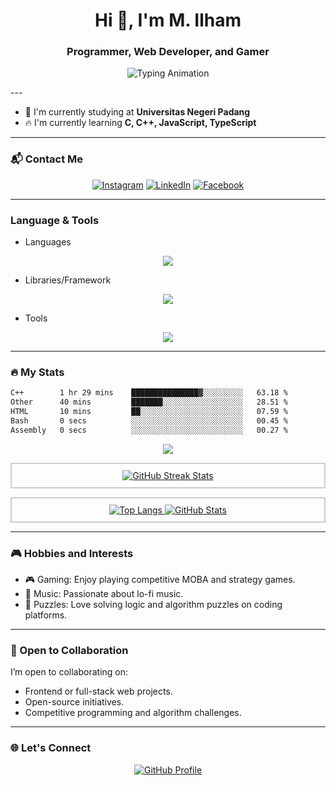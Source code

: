 <h1 align="center">Hi 👋, I'm M. Ilham</h1>
<h3 align="center">Programmer, Web Developer, and Gamer</h3>

<p align="center">
  <img src="https://readme-typing-svg.herokuapp.com?font=Fira+Code&size=24&pause=2000&color=F75C7E&center=true&vCenter=true&width=500&lines=Programmer+%7C+Web+Developer+%7C+Gamer;Lifelong+Learner" alt="Typing Animation" />
</p>
---

- 🌱 I'm currently studying at **Universitas Negeri Padang**  
- 🔥 I'm currently learning **C, C++, JavaScript, TypeScript**

---

### 📬 Contact Me

<p align="center">
  <a href="https://www.instagram.com/hammPa._" target="_blank"><img alt="Instagram" src="https://img.shields.io/badge/Instagram-E4405F?style=for-the-badge&logo=Instagram&logoColor=white" /></a>
  <a href="https://www.linkedin.com/in/m-ilham-55129b283/" target="_blank"><img alt="LinkedIn" src="https://img.shields.io/badge/LinkedIn-0A66C2?style=for-the-badge&logo=LinkedIn&logoColor=white" /></a>
  <a href="https://www.facebook.com/ilham1703" target="_blank"><img alt="Facebook" src="https://img.shields.io/badge/Facebook-1877F2?style=for-the-badge&logo=Facebook&logoColor=white" /></a>
</p>

---

### Language & Tools
* Languages
<p align="center">
  <a href="https://go-skill-icons.vercel.app/">
    <img
      src="https://go-skill-icons.vercel.app/api/icons?i=c,cpp,js,ts,assembly,java"
    />
  </a>
</p>



* Libraries/Framework
<p align="center">
  <a href="https://go-skill-icons.vercel.app/">
    <img
      src="https://go-skill-icons.vercel.app/api/icons?i=react,tailwind,express,nodejs,bun,mongodb,mysql"
    />
  </a>
</p>


* Tools
<p align="center">
  <a href="https://go-skill-icons.vercel.app/">
    <img
      src="https://go-skill-icons.vercel.app/api/icons?i=mint,arch,docker,git"
    />
  </a>
</p>

---


### 🔥 My Stats
<!--START_SECTION:waka-->

```txt
C++        1 hr 29 mins    ███████████████▓░░░░░░░░░   63.18 %
Other      40 mins         ███████░░░░░░░░░░░░░░░░░░   28.51 %
HTML       10 mins         ██░░░░░░░░░░░░░░░░░░░░░░░   07.59 %
Bash       0 secs          ░░░░░░░░░░░░░░░░░░░░░░░░░   00.45 %
Assembly   0 secs          ░░░░░░░░░░░░░░░░░░░░░░░░░   00.27 %
```

<!--END_SECTION:waka-->

<p align="center">
  <img src="https://github-profile-trophy.vercel.app/?username=hammPa&theme=default&column=5" />
</p>



<p align="center" style="border: 2px solid #ccc; padding: 10px;">
  <a href="https://git.io/streak-stats">
    <img src="http://github-readme-streak-stats.herokuapp.com?user=hammPa&theme=default&hide_border=true" alt="GitHub Streak Stats" />
  </a>
</p>

<p align="center" style="border: 2px solid #ccc; padding: 10px;">
  <a href="https://github.com/hammPa/github-readme-stats">
    <img src="https://github-readme-stats.vercel.app/api/top-langs/?username=hammPa&theme=default&hide_border=true" alt="Top Langs" />
  </a>
  <a href="https://github.com/username">
    <img src="https://github-contributor-stats.vercel.app/api?username=hammPa&theme=default&combine_all_yearly_contributions=true&limit=5" alt="GitHub Stats" />
  </a>
</p>

---

### 🎮 Hobbies and Interests
- 🎮 Gaming: Enjoy playing competitive MOBA and strategy games.
- 🎵 Music: Passionate about lo-fi music.
- 🧩 Puzzles: Love solving logic and algorithm puzzles on coding platforms.

---

### 🔧 Open to Collaboration
I’m open to collaborating on:
- Frontend or full-stack web projects.
- Open-source initiatives.
- Competitive programming and algorithm challenges.


---

### 🌐 Let's Connect
<p align="center">
  <a href="https://github.com/hammPa" target="_blank">
    <img alt="GitHub Profile" src="https://img.shields.io/badge/GitHub-100000?style=for-the-badge&logo=github&logoColor=white" />
  </a>
</p>

